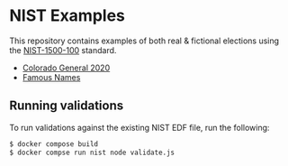 # NIST Examples

This repository contains examples of both real & fictional elections
using the [NIST-1500-100](https://pages.nist.gov/ElectionResultsReporting/#17_0_2_4_78e0236_1389372124445_11077_2906)
standard.

* [Colorado General 2020](./colorado-general-2020)
* [Famous Names](./famous-names)

## Running validations

To run validations against the existing NIST EDF file, run the
following:

```bash
$ docker compose build
$ docker compse run nist node validate.js
```
